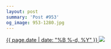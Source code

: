 ```yaml
---
layout: post
summary: 'Post #953'
og_image: 953-1280.jpg
---
```


<p>
 <time>
  <a href="/953">
   {{ page.date | date: "%B %-d, %Y" }}
  </a>
 </time>
 <a href="/953">
  <img data-taken="10/7/2019" sizes="(min-width: 700px) 50vw, calc(100vw - 2rem)" src="{{ site.assets_url }}/953-640.jpg" srcset="{{ site.assets_url }}/953-320.jpg 320w, {{ site.assets_url }}/953-640.jpg 640w, {{ site.assets_url }}/953-960.jpg 960w, {{ site.assets_url }}/953-1280.jpg 1280w"/>
 </a>
</p>
